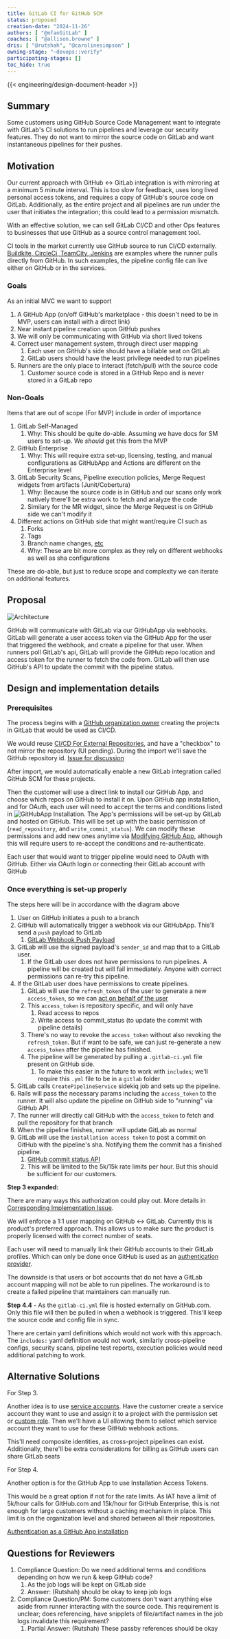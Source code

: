 ```yaml
---
title: GitLab CI for GitHub SCM
status: proposed
creation-date: "2024-11-26"
authors: [ "@mfanGitLab" ]
coaches: [ "@allison.browne" ]
dris: [ "@rutshah", "@carolinesimpson" ]
owning-stage: "~devops::verify"
participating-stages: []
toc_hide: true
---
```


{{< engineering/design-document-header >}}

## Summary

Some customers using GitHub Source Code Management want to integrate with GitLab's CI solutions to run pipelines and leverage our security features. They do not want to mirror the source code on GitLab and want instantaneous pipelines for their pushes.

## Motivation

Our current approach with GitHub <-> GitLab integration is with mirroring at a minimum 5 minute interval. This is too slow for feedback, uses long lived personal access tokens, and requires a copy of GitHub's source code on GitLab. Additionally, as the entire project and all pipelines are run under the user that initiates the integration; this could lead to a permission mismatch.

With an effective solution, we can sell GitLab CI/CD and other Ops features to businesses that use GitHub as a source control management tool.

CI tools in the market currently use GitHub source to run CI/CD externally. [Buildkite, CircleCi, TeamCity, Jenkins](https://GitLab.com/GitLab-org/GitLab/-/issues/460503#note_2115425859) are examples where the runner pulls directly from GitHub. In such examples, the pipeline config file can live either on GitHub or in the services.

### Goals

As an initial MVC we want to support

1. A GitHub App (on/off GitHub's marketplace - this doesn't need to be in MVP, users can install with a direct link)
1. Near instant pipeline creation upon GitHub pushes
1. We will only be communicating with GitHub via short lived tokens
1. Correct user management system, through direct user mapping
    1. Each user on GitHub's side should have a billable seat on GitLab
    1. GitLab users should have the least privilege needed to run pipelines
1. Runners are the only place to interact (fetch/pull) with the source code
    1. Customer source code is stored in a GitHub Repo and is never stored in a GitLab repo

### Non-Goals

Items that are out of scope (For MVP) include in order of importance

1. GitLab Self-Managed
    1. Why: This should be quite do-able. Assuming we have docs for SM users to set-up. We _should_ get this from the MVP
1. GitHub Enterprise
    1. Why: This will require extra set-up, licensing, testing, and manual configurations as GitHubApp and Actions are different on the Enterprise level
1. GitLab Security Scans, Pipeline execution policies, Merge Request widgets from artifacts (Junit/Cobertura)
    1. Why: Because the source code is in GitHub and our scans only work natively there'll be extra work to fetch and analyze the code
    1. Similary for the MR widget, since the Merge Request is on GitHub side we can't modify it
1. Different actions on GitHub side that might want/require CI such as
    1. Forks
    2. Tags
    3. Branch name changes, [etc](https://GitLab.com/GitLab-org/GitLab/-/issues/493378#future-iterations)
    4. Why: These are bit more complex as they rely on different webhooks as well as sha configurations

These are do-able, but just to reduce scope and complexity we can iterate on additional features.

## Proposal

![Architecture](/images/handbook/engineering/architecture/design-documents/ci_pipelines_for_github/GithubGitlabWorkflow.png)

GitHub will communicate with GitLab via our GitHubApp via webhooks.
GitLab will generate a user access token via the GitHub App for the user that triggered the webhook, and create a pipeline for that user.
When runners poll GitLab's api, GitLab will provide the GitHub repo location and access token for the runner to fetch the code from.
GitLab will then use GitHub's API to update the commit with the pipeline status.

## Design and implementation details

### Prerequisites

The process begins with a [GitHub organization owner](https://docs.github.com/en/enterprise-cloud@latest/apps/oauth-apps/building-oauth-apps/differences-between-github-apps-and-oauth-apps#who-can-install-github-apps-and-authorize-oauth-apps) creating the projects in GitLab that would be used as CI/CD.

We would reuse [CI/CD For External Repositories](https://GitLab.com/projects/new#cicd_for_external_repo), and have a "checkbox" to not mirror the repository (UI pending). During the import we'll save the GitHub repository id. [Issue for discussion](https://gitlab.com/gitlab-org/gitlab/-/issues/509200)

After import, we would automatically enable a new GitLab integration called GitHub SCM for these projects.

Then the customer will use a direct link to install our GitHub App, and choose which repos on GitHub to install it on. Upon GitHub app installation, and for OAuth, each user will need to accept the terms and conditions listed in ![GitHubApp Installation](/images/handbook/engineering/architecture/design-documents/ci_pipelines_for_github/GitHubAppInstallation.png). The App's permissions will be set-up by GitLab and hosted on GitHub. This will be set up with the basic permission of (`read_repository`, and `write_commit_status`). We can modify these permissions and add new ones anytime via [Modifying GitHub App](https://docs.github.com/en/apps/maintaining-github-apps/modifying-a-github-app-registration#changing-the-permissions-of-a-github-app), although this will require users to re-accept the conditions and re-authenticate.

Each user that would want to trigger pipeline would need to OAuth with GitHub. Either via OAuth login or connecting their GitLab account with GitHub

### Once everything is set-up properly

The steps here will be in accordance with the diagram above

1. User on GitHub initiates a push to a branch
1. GitHub will automatically trigger a webhook via our GitHubApp. This'll send a `push` payload to GitLab
    1. [GitLab Webhook Push Payload](https://docs.GitHub.com/en/webhooks/webhook-events-and-payloads#push)
1. GitLab will use the signed payload's `sender_id` and map that to a GitLab user.
    1. If the GitLab user does not have permissions to run pipelines. A pipeline will be created but will fail immediately. Anyone with correct permissions can re-try this pipeline.
1. If the GitLab user does have permissions to create pipelines.
    1. GitLab will use the `refresh_token` of the user to generate a new `access_token`, so we can [act on behalf of the user](https://docs.github.com/en/apps/creating-github-apps/authenticating-with-a-github-app/authenticating-with-a-github-app-on-behalf-of-a-user#identifying-and-authorizing-users-for-github-apps)
    1. This `access_token` is repository specific, and will only have
        1. Read access to repos
        1. Write access to commit_status (to update the commit with pipeline details)
    1. There's no way to revoke the `access_token` without also revoking the `refresh_token`. But if want to be safe, we can just re-generate a new `access_token` after the pipeline has finished.
    1. The pipeline will be generated by pulling a `.gitlab-ci.yml` file present on GitHub side.
        1. To make this easier in the future to work with `includes`; we'll require this `.yml` file to be in a `gitlab` folder
1. GitLab calls `CreatePipelineService` sidekiq job and sets up the pipeline.
1. Rails will pass the necessary params including the `access_token` to the runner. It will also update the pipeline on GitHub side to "running" via GitHub API.
1. The runner will directly call GitHub with the `access_token` to fetch and pull the repository for that branch
1. When the pipeline finishes, runner will update GitLab as normal
1. GitLab will use the `installation access token` to post a commit on GitHub with the pipeline's sha. Notifying them the commit has a finished pipeline.
    1. [GitHub commit status API](https://docs.GitHub.com/en/rest/commits/statuses?apiVersion=2022-11-28#create-a-commit-status)
    1. This will be limited to the 5k/15k rate limits per hour. But this should be sufficient for our customers.

**Step 3 expanded:**

There are many ways this authorization could play out. More details in [Corresponding Implementation Issue](https://GitLab.com/GitLab-org/GitLab/-/issues/505056).

We will enforce a 1:1 user mapping on GitHub <-> GitLab. Currently this is product's preferred approach. This allows us to make sure the product is properly licensed with the correct number of seats.

Each user will need to manually link their GitHub accounts to their GitLab profiles. Which can only be done once GitHub is used as an [authentication provider](https://docs.gitlab.com/ee/integration/github.html).

The downside is that users or bot accounts that do not have a GitLab account mapping will not be able to run pipelines. The workaround is to create a failed pipeline that maintainers can manually run.

**Step 4.4** - As the `gitlab-ci.yml` file is hosted externally on GitHub.com. Only this file will then be pulled in when a webhook is triggered. This'll keep the source code and config file in sync.

There are certain yaml definitions which would not work with this approach. The `includes:` yaml definition would not work, similarly cross-pipeline configs, security scans, pipeline test reports, execution policies would need additional patching to work.

## Alternative Solutions

For Step 3.

Another idea is to use [service accounts](https://docs.GitLab.com/ee/user/profile/service_accounts.html). Have the customer create a service account they want to use and assign it to a project with the permission set or [custom role](https://docs.GitLab.com/ee/user/custom_roles.html). Then we'll have a UI allowing them to select which service account they want to use for these GitHub webhook actions.

This'll need composite identities, as cross-project pipelines can exist. Additionally, there'll be extra considerations for billing as GitHub users can share GitLab seats

For Step 4.

Another option is for the GitHub App to use Installation Access Tokens.

This would be a great option if not for the rate limits. As IAT have a limit of 5k/hour calls for GitHub.com and 15k/hour for GitHub Enterprise, this is not enough for large customers without a caching mechanism in place. This limit is on the organization level and shared between all their repositories.

[Authentication as a GitHub App installation](https://docs.github.com/en/apps/creating-github-apps/authenticating-with-a-github-app/authenticating-as-a-github-app-installation)

## Questions for Reviewers

1. Compliance Question: Do we need additional terms and conditions depending on how we run & keep GitHub code?
    1. As the job logs will be kept on GitLab side
    1. Answer: (Rutshah) should be okay to keep job logs
2. Compliance Question/PM: Some customers don't want anything else aside from runner interacting with the source code. This requirement is unclear; does referencing, have snipplets of file/artifact names in the job logs invalidate this requirement?
    1. Partial Answer: (Rutshah) These passby references should be okay
